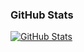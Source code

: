 ### GitHub Stats
[![GitHub Stats](https://github-readme-stats.vercel.app/api?username=Sidd-Pixil&show_icons=true&theme=radical)](https://github.com/Sidd-Pixil)
